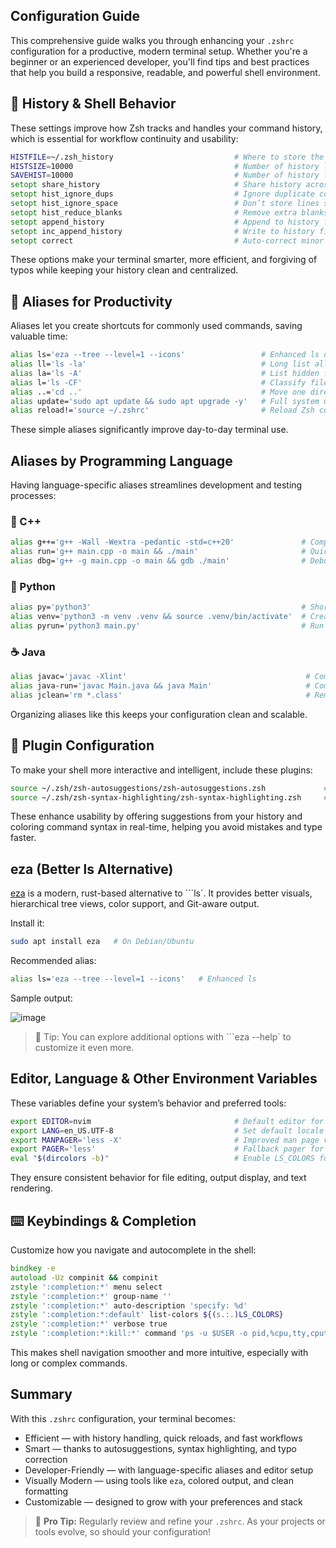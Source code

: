 ## Configuration Guide

This comprehensive guide walks you through enhancing your `.zshrc` configuration for a productive, modern terminal setup. Whether you're a beginner or an experienced developer, you'll find tips and best practices that help you build a responsive, readable, and powerful shell environment.

## 🧠 History & Shell Behavior

These settings improve how Zsh tracks and handles your command history, which is essential for workflow continuity and usability:

```zsh
HISTFILE=~/.zsh_history                           # Where to store the history file
HISTSIZE=10000                                    # Number of history lines to keep in memory
SAVEHIST=10000                                    # Number of history lines to save on disk
setopt share_history                              # Share history across all terminal sessions
setopt hist_ignore_dups                           # Ignore duplicate commands in history
setopt hist_ignore_space                          # Don’t store lines starting with a space
setopt hist_reduce_blanks                         # Remove extra blanks before saving
setopt append_history                             # Append to history file (don't overwrite)
setopt inc_append_history                         # Write to history file immediately
setopt correct                                    # Auto-correct minor typos in commands
```

These options make your terminal smarter, more efficient, and forgiving of typos while keeping your history clean and centralized.

## 🔁 Aliases for Productivity

Aliases let you create shortcuts for commonly used commands, saving valuable time:

```zsh
alias ls='eza --tree --level=1 --icons'                 # Enhanced ls output with icons
alias ll='ls -la'                                       # Long list all files
alias la='ls -A'                                        # List hidden files except . and ..
alias l='ls -CF'                                        # Classify files and show in columns
alias ..='cd ..'                                        # Move one directory up
alias update='sudo apt update && sudo apt upgrade -y'   # Full system update
alias reload!='source ~/.zshrc'                         # Reload Zsh config without restarting the shell
```

These simple aliases significantly improve day-to-day terminal use.

## Aliases by Programming Language

Having language-specific aliases streamlines development and testing processes:

### 🧾 C++
```zsh
alias g++='g++ -Wall -Wextra -pedantic -std=c++20'               # Compile C++ with modern standard
alias run='g++ main.cpp -o main && ./main'                       # Quick compile and run
alias dbg='g++ -g main.cpp -o main && gdb ./main'                # Debug with GDB
```

### 🐍 Python
```zsh
alias py='python3'                                               # Shortcut for Python 3
alias venv='python3 -m venv .venv && source .venv/bin/activate'  # Create and activate venv
alias pyrun='python3 main.py'                                    # Run main Python script
```

### ☕ Java
```zsh
alias javac='javac -Xlint'                                        # Compile with warnings
alias java-run='javac Main.java && java Main'                     # Compile and run
alias jclean='rm *.class'                                         # Remove compiled files
```

Organizing aliases like this keeps your configuration clean and scalable.

## 🔌 Plugin Configuration

To make your shell more interactive and intelligent, include these plugins:

```zsh
source ~/.zsh/zsh-autosuggestions/zsh-autosuggestions.zsh             # Suggestions as you type
source ~/.zsh/zsh-syntax-highlighting/zsh-syntax-highlighting.zsh     # Syntax coloring
```

These enhance usability by offering suggestions from your history and coloring command syntax in real-time, helping you avoid mistakes and type faster.

## eza (Better ls Alternative)

[eza](https://github.com/eza-community/eza) is a modern, rust-based alternative to ```ls`. It provides better visuals, hierarchical tree views, color support, and Git-aware output.

Install it:
```bash
sudo apt install eza   # On Debian/Ubuntu
```

Recommended alias:
```zsh
alias ls='eza --tree --level=1 --icons'   # Enhanced ls
```

Sample output:

![image](https://github.com/user-attachments/assets/81be4597-b41b-4beb-ae3e-51c780240987)

> 🧠 Tip: You can explore additional options with ```eza --help` to customize it even more.

## Editor, Language & Other Environment Variables

These variables define your system’s behavior and preferred tools:

```zsh
export EDITOR=nvim                                # Default editor for CLI tools
export LANG=en_US.UTF-8                           # Set default locale
export MANPAGER='less -X'                         # Improved man page viewing
export PAGER='less'                               # Fallback pager for other CLI tools
eval "$(dircolors -b)"                            # Enable LS_COLORS for colored ```ls`
```

They ensure consistent behavior for file editing, output display, and text rendering.

## ⌨️ Keybindings & Completion

Customize how you navigate and autocomplete in the shell:

```zsh
bindkey -e                                                                        # Use emacs keybindings
autoload -Uz compinit && compinit                                                 # Initialize completion system
zstyle ':completion:*' menu select                                                # Menu-based tab completion
zstyle ':completion:*' group-name ''                                              # Group completions
zstyle ':completion:*' auto-description 'specify: %d'                             # Show description for each item
zstyle ':completion:*:default' list-colors ${(s.:.)LS_COLORS}                     # Colored output for completion
zstyle ':completion:*' verbose true                                               # Verbose output
zstyle ':completion:*:kill:*' command 'ps -u $USER -o pid,%cpu,tty,cputime,cmd'   # Better kill completion
```

This makes shell navigation smoother and more intuitive, especially with long or complex commands.

## Summary

With this `.zshrc` configuration, your terminal becomes:

- Efficient — with history handling, quick reloads, and fast workflows  
- Smart — thanks to autosuggestions, syntax highlighting, and typo correction  
- Developer-Friendly — with language-specific aliases and editor setup  
- Visually Modern — using tools like `eza`, colored output, and clean formatting  
- Customizable — designed to grow with your preferences and stack  

> 🧠 **Pro Tip:** Regularly review and refine your `.zshrc`. As your projects or tools evolve, so should your configuration!
